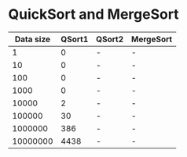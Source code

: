 QuickSort and MergeSort
=======================


| Data size | QSort1 | QSort2 | MergeSort |
|-----------|--------|--------|-----------|
| 1         | 0      | -      | -         |
| 10        | 0      | -      | -         |
| 100       | 0      | -      | -         |
| 1000      | 0      | -      | -         |
| 10000     | 2      | -      | -         |
| 100000    | 30     | -      | -         |
| 1000000   | 386    | -      | -         |
| 10000000  | 4438   | -      | -         |